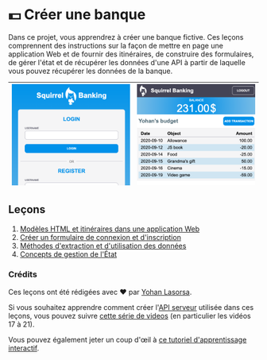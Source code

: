 # :dollar: Créer une banque

Dans ce projet, vous apprendrez à créer une banque fictive. Ces leçons comprennent des instructions sur la façon de mettre en page une application Web et de fournir des itinéraires, de construire des formulaires, de gérer l'état et de récupérer les données d'une API à partir de laquelle vous pouvez récupérer les données de la banque.

| ![Screen1](../images/screen1.png) | ![Screen2](../images/screen2.png) |
|--------------------------------|--------------------------------|

## Leçons

1. [Modèles HTML et itinéraires dans une application Web](../1-template-route/translations/README.fr.md)
2. [Créer un formulaire de connexion et d'inscription](../2-forms/translations/README.fr.md)
3. [Méthodes d'extraction et d'utilisation des données](../3-data/translations/README.fr.md)
4. [Concepts de gestion de l'État](../4-state-management/translations/README.fr.md)

### Crédits

Ces leçons ont été rédigées avec :hearts: par [Yohan Lasorsa](https://twitter.com/sinedied).

Si vous souhaitez apprendre comment créer l'[API serveur](../api/translations/README.fr.md) utilisée dans ces leçons, vous pouvez suivre [cette série de videos](https://aka.ms/NodeBeginner) (en particulier les vidéos 17 à 21).

Vous pouvez également jeter un coup d'œil à [ce tutoriel d'apprentissage interactif](https://aka.ms/learn/express-api). 
